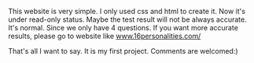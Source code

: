 This website is very simple. I only used css and html to create it.
Now it's under read-only status.
Maybe the test result will not be always accurate. It's normal. Since we only have 4 questions.
If you want more accurate results, please go to website like www.16personalities.com/

That's all I want to say. It is my first project. Comments are welcomed:)
